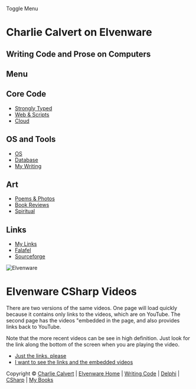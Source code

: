 Toggle Menu

Charlie Calvert on Elvenware
============================

Writing Code and Prose on Computers
-----------------------------------

Menu
----

Core Code
---------

-   [Strongly Typed](../../index.html)
-   [Web & Scripts](../../web/index.html)
-   [Cloud](../../cloud/index.shtml)

OS and Tools
------------

-   [OS](../../../os/index.html)
-   [Database](../../database/index.html)
-   [My Writing](../../../books/index.html)

Art
---

-   [Poems & Photos](../../../Art/index.html)
-   [Book Reviews](../../../books/reading/index.html)
-   [Spiritual](../../../spirit/index.html)

Links
-----

-   [My Links](../../../links.html)
-   [Falafel](http://www.falafel.com/)
-   [Sourceforge](http://sourceforge.net/projects/elvenware/)

![Elvenware](../../../images/elvenwarelogo.png)

Elvenware CSharp Videos
=======================

There are two versions of the same videos. One page will load quickly
because it contains only links to the videos, which are on YouTube. The
second page has the videos "embedded in the page, and also provides
links back to YouTube.

Note that the more recent videos can be see in high definition. Just
look for the link along the bottom of the screen when you are playing
the video.

-   [Just the links, please](JustTheLinks.html)
-   [I want to see the links and the embedded
    videos](EmbeddedVideos.html)

Copyright © [Charlie Calvert](../../../index.html) | [Elvenware
Home](../../../index.html) | [Writing Code](../../index.html) |
[Delphi](../../delphi/index.html) | [CSharp](../index.html) | [My
Books](../../../books/index.html)
